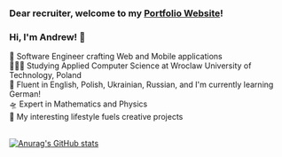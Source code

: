 ### Dear recruiter, welcome to my [Portfolio Website](https://andrewvergun.github.io/portfolio-website/portfolio-website/)!

### Hi, I'm Andrew! 👋

🚀 Software Engineer crafting Web and Mobile applications <br/>
👨🏻‍🎓 Studying Applied Computer Science at Wroclaw University of Technology, Poland <br/>
🦜 Fluent in English, Polish, Ukrainian, Russian, and I'm currently learning German! <br/>
🛸 Expert in Mathematics and Physics <br/>
🎢 My interesting lifestyle fuels creative projects <br/>
<br/>

[![Anurag's GitHub stats](https://github-readme-stats.vercel.app/api?username=andrewvergun&show_icons=true&theme=shadow_green)](https://github.com/andrewvergun/github-readme-stats)


